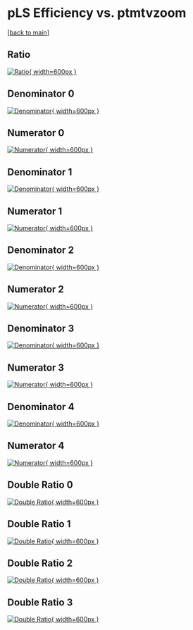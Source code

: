 # pLS Efficiency vs. ptmtvzoom

[[back to main](./)]



## Ratio

[![Ratio](../mtv/var/pLS_vtr_13_-1_eff_ptmtvzoom.png){ width=600px }](../mtv/var/pLS_vtr_13_-1_eff_ptmtvzoom.pdf)

## Denominator 0

[![Denominator](../mtv/den/pLS_vtr_13_-1_eff_ptmtvzoom_den0.png){ width=600px }](../mtv/den/pLS_vtr_13_-1_eff_ptmtvzoom_den0.pdf)

## Numerator 0

[![Numerator](../mtv/num/pLS_vtr_13_-1_eff_ptmtvzoom_num0.png){ width=600px }](../mtv/num/pLS_vtr_13_-1_eff_ptmtvzoom_num0.pdf)

## Denominator 1

[![Denominator](../mtv/den/pLS_vtr_13_-1_eff_ptmtvzoom_den1.png){ width=600px }](../mtv/den/pLS_vtr_13_-1_eff_ptmtvzoom_den1.pdf)

## Numerator 1

[![Numerator](../mtv/num/pLS_vtr_13_-1_eff_ptmtvzoom_num1.png){ width=600px }](../mtv/num/pLS_vtr_13_-1_eff_ptmtvzoom_num1.pdf)

## Denominator 2

[![Denominator](../mtv/den/pLS_vtr_13_-1_eff_ptmtvzoom_den2.png){ width=600px }](../mtv/den/pLS_vtr_13_-1_eff_ptmtvzoom_den2.pdf)

## Numerator 2

[![Numerator](../mtv/num/pLS_vtr_13_-1_eff_ptmtvzoom_num2.png){ width=600px }](../mtv/num/pLS_vtr_13_-1_eff_ptmtvzoom_num2.pdf)

## Denominator 3

[![Denominator](../mtv/den/pLS_vtr_13_-1_eff_ptmtvzoom_den3.png){ width=600px }](../mtv/den/pLS_vtr_13_-1_eff_ptmtvzoom_den3.pdf)

## Numerator 3

[![Numerator](../mtv/num/pLS_vtr_13_-1_eff_ptmtvzoom_num3.png){ width=600px }](../mtv/num/pLS_vtr_13_-1_eff_ptmtvzoom_num3.pdf)

## Denominator 4

[![Denominator](../mtv/den/pLS_vtr_13_-1_eff_ptmtvzoom_den4.png){ width=600px }](../mtv/den/pLS_vtr_13_-1_eff_ptmtvzoom_den4.pdf)

## Numerator 4

[![Numerator](../mtv/num/pLS_vtr_13_-1_eff_ptmtvzoom_num4.png){ width=600px }](../mtv/num/pLS_vtr_13_-1_eff_ptmtvzoom_num4.pdf)

## Double Ratio 0

[![Double Ratio](../mtv/ratio/pLS_vtr_13_-1_eff_ptmtvzoom_ratio0.png){ width=600px }](../mtv/ratio/pLS_vtr_13_-1_eff_ptmtvzoom_ratio0.pdf)

## Double Ratio 1

[![Double Ratio](../mtv/ratio/pLS_vtr_13_-1_eff_ptmtvzoom_ratio1.png){ width=600px }](../mtv/ratio/pLS_vtr_13_-1_eff_ptmtvzoom_ratio1.pdf)

## Double Ratio 2

[![Double Ratio](../mtv/ratio/pLS_vtr_13_-1_eff_ptmtvzoom_ratio2.png){ width=600px }](../mtv/ratio/pLS_vtr_13_-1_eff_ptmtvzoom_ratio2.pdf)

## Double Ratio 3

[![Double Ratio](../mtv/ratio/pLS_vtr_13_-1_eff_ptmtvzoom_ratio3.png){ width=600px }](../mtv/ratio/pLS_vtr_13_-1_eff_ptmtvzoom_ratio3.pdf)


